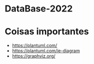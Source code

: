# DataBase-2022

# Coisas importantes

 - https://plantuml.com/
 - https://plantuml.com/ie-diagram
 - https://graphviz.org/

